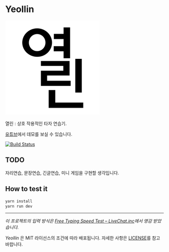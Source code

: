 # Yeollin

![](./logo.svg)

열린 : 상호 작용적인 타자 연습기.

[유튜브](https://youtu.be/-5ztDFvFqaA)에서 데모를 보실 수 있습니다.

[![Build Status](https://travis-ci.com/BetaF1sh/Yeollin.svg?token=oS2RTdBSfDSA46GmLJ19&branch=master)](https://travis-ci.com/BetaF1sh/Yeollin)

## TODO

자리연습, 문장연습, 긴글연습, 미니 게임을 구현할 생각입니다.

## How to test it

```
yarn install
yarn run dev
```

---

_이 프로젝트의 입력 방식은 [Free Typing Speed Test – LiveChat.inc](https://www.livechatinc.com/typing-speed-test/)에서 영감 받았습니다._

_Yeollin_ 은 MIT 라이선스의 조건에 따라 배포됩니다. 자세한 사항은 [LICENSE](./LICENSE)를 참고 바랍니다.
